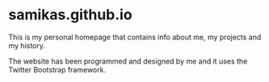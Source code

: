# samikas.github.io
This is my personal homepage that contains info about me, my projects and my history.

The website has been programmed and designed by me and it uses the Twitter Bootstrap framework.
